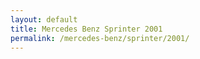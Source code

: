 ```yaml
---
layout: default
title: Mercedes Benz Sprinter 2001
permalink: /mercedes-benz/sprinter/2001/
---
```

